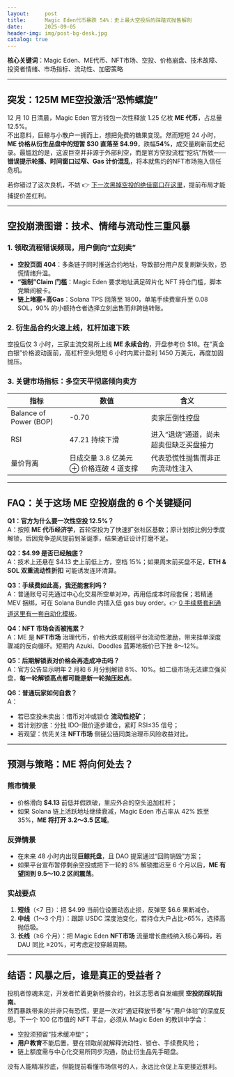 ```yaml
---
layout:     post
title:      Magic Eden代币暴跌 54%：史上最大空投后的踩踏式抛售解剖
date:       2025-09-05
header-img: img/post-bg-desk.jpg
catalog: true
---
```


**核心关键词**：Magic Eden、ME代币、NFT市场、空投、价格崩盘、技术故障、投资者情绪、市场指标、流动性、加密策略

---

## 突发：125M ME空投激活“恐怖螺旋”

12 月 10 日清晨，Magic Eden 官方钱包一次性释放 1.25 亿枚 **ME 代币**，占总量 12.5%。  
不出意料，巨鲸与小散户一拥而上，想把免费的糖果变现。然而短短 24 小时，**ME 价格从衍生品盘中的短暂 $30 直落至 $4.99**，跌幅**54%**，成交量刷新前史纪录。最尴尬的是，这波巨空并非源于外部利空，而是官方空投流程“挖坑”所致——**错误提示轮播、时间窗口过窄、Gas 计价混乱**，将本就焦灼的NFT市场拖入信任危机。  

若你错过了这次良机，不妨 👉 [下一次黑掉空投的绝佳窗口在这里](https://okxdog.com/)，提前布局才能捕捉价差红利。

---

## 空投崩溃图谱：技术、情绪与流动性三重风暴

### 1. 领取流程错误频现，用户倒向“立刻卖”
- **空投页面 404**：多条链子同时推送合约地址，导致部分用户反复刷新失败，恐慌情绪升温。  
- **“强制”Claim 门槛**：Magic Eden 要求地址满足碎片化 NFT 持仓门槛，脚本党瞬间被卡。  
- **链上堵塞+高Gas**：Solana TPS 回落至 1800，单笔手续费窜升至 0.08 SOL，90% 的小额持仓者选择立刻出售而非跨链转账。

### 2. 衍生品合约火速上线，杠杆加速下跌
空投后仅 3 小时，三家主流交易所上线 **ME 永续合约**，开盘参考价 $18。在“真金白银”价格波动面前，高杠杆空头短短 6 小时内累计盈利 1450 万美元，再度加固抛压。

### 3. 关键市场指标：多空天平彻底倾向卖方
| 指标 | 数值 | 含义 |
|---|---|---|
| Balance of Power (BOP) | -0.70 | 卖家压倒性控盘 |
| RSI | 47.21 持续下滑 | 进入“退烧”通道，尚未超卖但缺乏买盘接力 |
| 量价背离 | 日成交量 3.8 亿美元 ⊕ 价格连破 4 道支撑 | 代表恐慌性抛售而非正向流动性注入 |

---

## FAQ：关于这场 ME 空投崩盘的 6 个关键疑问

**Q1：官方为什么要一次性空投 12.5%？**  
A：按照 **ME 代币经济学**，首轮空投为了快速扩张社区基数；原计划按比例分季度解锁，后因竞争逆风提前到圣诞季，结果通证设计打磨不足。

**Q2：$4.99 是否已经触底？**  
A：技术上还悬在 $4.13 史上前低上方，空档 15%；如果周末前买盘不足，**ETH & SOL 双重流动性折扣** 可能诱发连环清算。

**Q3：手续费如此高，我还能套利吗？**  
A：普通账号可先通过中心化交易所空单对冲，再用低成本时段套保；若精通 MEV 捆绑，可在 Solana Bundle 内插入低 gas buy order。👉 [0 手续费套利通道这里有一套自动化模板](https://okxdog.com/)。

**Q4：NFT 市场会否被拖累？**  
A：ME 是 **NFT市场** 治理代币，价格大跌或削弱平台流动性激励，带来挂单深度骤减的反向循环。短期内 Azuki、Doodles 蓝筹地板价已下挫 8～12%。

**Q5：后期解锁表对价格会再造成冲击吗？**  
A：官方公告显示明年 2 月和 6 月分别解锁 8%、10%。如二级市场无法建立强买盘，**每一轮解锁高点都可能是新一轮抛压起点**。

**Q6：普通玩家如何自救？**  
A：  
- 若已空投未卖出：借币对冲或锁仓 **流动性挖矿**；  
- 若计划抄底：分批 IDO-限价逐步建仓，紧盯 RSI≤35 信号；  
- 若观望：优先关注 **NFT市场** 侧链公链同类治理币风险收益对比。

---

## 预测与策略：ME 将向何处去？

### 熊市情景  
- 价格滑向 **$4.13** 前低并假跌破，里应外合的空头追加杠杆；  
- 如果 Solana 链上活跃地址继续衰减，Magic Eden 市占率从 42% 跌至 35%，**ME 将打开 $3.2～$3.5 区域**。

### 反弹情景  
- 在未来 48 小时内出现**巨鲸托盘**，且 DAO 提案通过“回购销毁”方案；  
- 如果平台宣布暂停剩余空投或把下一轮的 8% 解锁推迟至 6 个月以后，**ME 有望回到 $9.5～$10.2 区间震荡**。

### 实战要点  
1. **短线**（<7 日）：把 $4.99 当前位设置动态止损，反弹至 $6.6 果断减仓。  
2. **中线**（1～3 个月）：跟踪 USDC 深度池变化，若持仓大户占比>65%，选择高抛低吸。  
3. **长线**（≥6 个月）：把 Magic Eden **NFT市场** 流量增长曲线纳入核心筹码，若 DAU 同比 ≥20%，可考虑定投穿越周期。

---

## 结语：风暴之后，谁是真正的受益者？

投机者惊魂未定，开发者忙着更新桥接合约，社区志愿者自发编撰 **空投防踩坑指南**。  
然而暴跌带来的并非只有恐慌，更是一次对“通证释放节奏”与“用户体验”的深度反思。下一个 100 亿市值的 NFT 平台，必须从 Magic Eden 的教训中学会：  
- 空投须预留“技术缓冲垫”；  
- **用户教育**不能后置，要在领取前就解释流动性、锁仓、手续费风险；  
- 链上额度需与中心化交易所同步沟通，防止衍生品先手砸盘。  

没有人能精准抄底，但能提前看懂市场信号的人，永远比仓促上车更接近胜利。